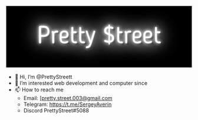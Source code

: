 <img src="https://github.com/PrettyStreett/PrettyStreett/blob/main/PrettyStreet.gif"/>

- 👋 Hi, I’m @PrettyStreett
- 👀 I’m interested web development and computer since
- 📫 How to reach me 
  * Email: [pretty.street.003@gmail.com
  * Telegram: https://t.me/SergeyAverin
  * Discord PrettyStreet#5088

<!---
PrettyStreett/PrettyStreett is a ✨ special ✨ repository because its `README.md` (this file) appears on your GitHub profile.
You can click the Preview link to take a look at your changes.
--->
